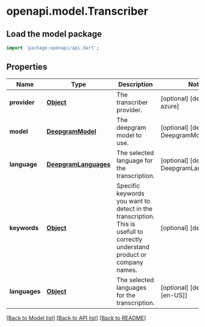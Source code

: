 # openapi.model.Transcriber

## Load the model package
```dart
import 'package:openapi/api.dart';
```

## Properties
Name | Type | Description | Notes
------------ | ------------- | ------------- | -------------
**provider** | [**Object**](Object.md) | The transcriber provider. | [optional] [default to azure]
**model** | [**DeepgramModel**](DeepgramModel.md) | The deepgram model to use. | [optional] [default to DeepgramModel.n2]
**language** | [**DeepgramLanguages**](DeepgramLanguages.md) | The selected language for the transcription. | [optional] [default to DeepgramLanguages.en]
**keywords** | [**Object**](.md) | Specific keywords you want to detect in the transcription. This is usefull to correctly understand product or company names. | [optional] [default to []]
**languages** | [**Object**](.md) | The selected languages for the transcription. | [optional] [default to [en-US]]

[[Back to Model list]](../README.md#documentation-for-models) [[Back to API list]](../README.md#documentation-for-api-endpoints) [[Back to README]](../README.md)


